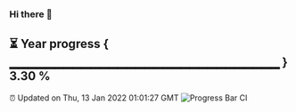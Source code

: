 ### Hi there 👋
⏳ Year progress { ▁▁▁▁▁▁▁▁▁▁▁▁▁▁▁▁▁▁▁▁▁▁▁▁▁▁▁▁▁▁ } 3.30 %
---
⏰ Updated on Thu, 13 Jan 2022 01:01:27 GMT
![Progress Bar CI](https://github.com/liununu/liununu/workflows/Progress%20Bar%20CI/badge.svg)
